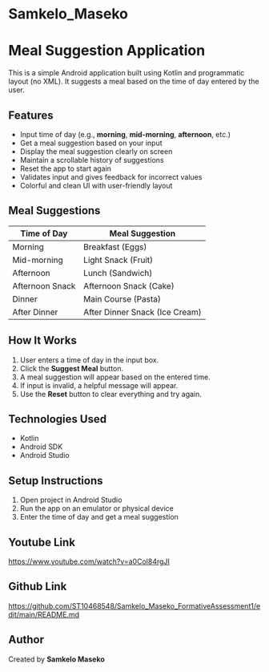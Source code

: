 # Samkelo_Maseko
# Meal Suggestion Application

This is a simple Android application built using Kotlin and programmatic layout (no XML). It suggests a meal based on the time of day entered by the user.

## Features

- Input time of day (e.g., **morning**, **mid-morning**, **afternoon**, etc.)
- Get a meal suggestion based on your input
- Display the meal suggestion clearly on screen
- Maintain a scrollable history of suggestions
- Reset the app to start again
- Validates input and gives feedback for incorrect values
- Colorful and clean UI with user-friendly layout

##  Meal Suggestions

| Time of Day         | Meal Suggestion               |
|---------------------|-------------------------------|
| Morning             | Breakfast (Eggs)              |
| Mid-morning         | Light Snack (Fruit)           |
| Afternoon           | Lunch (Sandwich)              |
| Afternoon Snack     | Afternoon Snack (Cake)        |
| Dinner              | Main Course (Pasta)           |
| After Dinner        | After Dinner Snack (Ice Cream)|

##  How It Works

1. User enters a time of day in the input box.
2. Click the **Suggest Meal** button.
3. A meal suggestion will appear based on the entered time.
4. If input is invalid, a helpful message will appear.
5. Use the **Reset** button to clear everything and try again.

##  Technologies Used

- Kotlin
- Android SDK
- Android Studio

##  Setup Instructions

1. Open project in Android Studio
2. Run the app on an emulator or physical device
3. Enter the time of day and get a meal suggestion

##  Youtube Link
https://www.youtube.com/watch?v=a0Col84rgJI

##  Github Link
https://github.com/ST10468548/Samkelo_Maseko_FormativeAssessment1/edit/main/README.md

## Author

Created by **Samkelo Maseko** 
